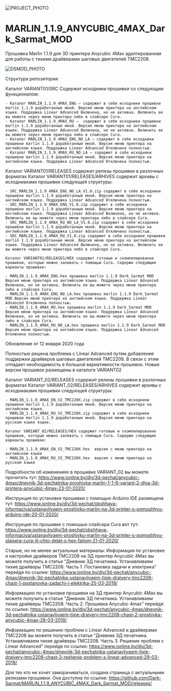 ![PROJECT_PHOTO](https://www.ionline.by/promo/logo/git-logo.png)

# MARLIN_1.1.9_ANYCUBIC_4MAX_Dark_Sarmat_MOD
Прошивка Marlin 1.1.9 для 3D принтера Anycubic 4Max адаптированная для работы с тихими драйверами шаговых двигателей TMC2208. 

![DSMOD_PHOTO](https://static.ionline.by/2019/03/IONLINE.BY-4MAX-INSTALL-TMC2208_PART3-0010-640x480.jpg)

Структура репозитория:

Каталог VARIANT01/SRC Содержит исходники прошивки со следующим функционалом:

	- Каталог MARLIN_1.1.9_4MAX_ENG — содержит в себе исходники прошивки marlin 1.1.9 доработанные мной. Версия меню принтера на английском языке. Поддержка Linear Advanced Включена, но не активна. Включить ее вы можете через меню принтера либо в слайсере Cura.
	- Каталог MARLIN_1.1.9_4MAX_RU —  содержит в себе исходники прошивки marlin 1.1.9 доработанные мной. Версия меню принтера на английском языке. Поддержка Linear Advanced Включена, но не активна. Включить ее вы можете через меню принтера либо в слайсере Cura.
	- Каталог MARLIN_1.1.9_4MAX_ENG_NO_LA — содержит в себе исходники прошивки marlin 1.1.9 доработанные мной. Версия меню принтера на английском языке. Поддержка Linear Advanced Отключена полностью.
	- Каталог MARLIN_1.1.9_4MAX_RU_NO_LA — содержит в себе исходники прошивки marlin 1.1.9 доработанные мной. Версия меню принтера на английском языке. Поддержка Linear Advanced Отключена полностью.
	
Каталог VARIANT01/RELEASES содержит релизы прошивки в разлочных форматах
	Каталог VARIANT01/RELEASES/ARHIVES содержит архивы с исходниаками прошивки следующей структуры:
	
	- SRC_MARLIN_1.1.9_4MAX_ENG_NO_LA_V1.0.zip содержит в себе исходники прошивки marlin 1.1.9 доработанные мной. Версия меню принтера на английском языке. Поддержка Linear Advanced Отключена полностью.
	- SRC_MARLIN_1.1.9_4MAX_ENG_V1.0.zip содержит в себе исходники прошивки marlin 1.1.9 доработанные мной. Версия меню принтера на английском языке. Поддержка Linear Advanced Включена, но не активна. Включить ее вы можете через меню принтера либо в слайсере Cura.
	- SRC_MARLIN_1.1.9_4MAX_RU_NO_LA_V1.0.zip содержит в себе исходники прошивки marlin 1.1.9 доработанные мной. Версия меню принтера на английском языке. Поддержка Linear Advanced Отключена полностью.
	- SRC_MARLIN_1.1.9_4MAX_RU_V1.0.zip содержит в себе исходники прошивки marlin 1.1.9 доработанные мной. Версия меню принтера на английском языке. Поддержка Linear Advanced Включена, но не активна. Включить ее вы можете через меню принтера либо в слайсере Cura.

	Каталог VARIANT01/RELEASES/HEX содержит готовые и скомпилированне прошивки, которые можно заливать с помощью Cura. Содержи следующие варианты прошивки:
	
	- MARLIN_1.1.9_4MAX_ENG.hex прошивка marlin 1.1.9 Dark_Sarmat MOD Версия меню принтера на английском языке. Поддержка Linear Advanced Включена, но не активна. Включить ее вы можете через меню принтера либо в слайсере Cura.
	- MARLIN_1.1.9_4MAX_ENG_NO_LA.hex прошивка marlin 1.1.9 Dark_Sarmat MOD Версия меню принтера на английском языке. Поддержка Linear Advanced Отключена полностью.
	- MARLIN_1.1.9_4MAX_RU.hex прошивка marlin 1.1.9 Dark_Sarmat MOD Версия меню принтера на английском языке. Поддержка Linear Advanced Включена, но не активна. Включить ее вы можете через меню принтера либо в слайсере Cura.
	- MARLIN_1.1.9_4MAX_RU_NO_LA.hex прошивка marlin 1.1.9 Dark_Sarmat MOD Версия меню принтера на английском языке. Поддержка Linear Advanced Отключена полностью.
	
Обновление от 12 января 2020 года

Полностью решена проблема с Linear Advanced путем добавления поддержки драйверов шаговых двигателей TMC2209. В связи с этим отпадает необходимость в большой вариативности прошивок. Новые версии прошивок размещены в каталоге VARIANT02

Каталог VARIANT_02/RELEASES содержит релизы прошивки в разлочных форматах
	Каталог VARIANT_02/RELEASES/ARHIVES содержит архивы с исходниаками прошивки следующей структуры:
	
	- MARLIN_1.1.9_4MAX_EN_V2_TMC220X.zip содержит в себе исходники прошивки marlin 1.1.9 доработанные мной. Версия меню принтера на английском языке. 
	- MARLIN_1.1.9_4MAX_RU_V2_TMC220X.zip содержит в себе исходники прошивки marlin 1.1.9 доработанные мной. Версия меню принтера на русском языке языке.
	
	Каталог VARIANT_02/RELEASES/HEX содержит готовые и скомпилированне прошивки, которые можно заливать с помощью Cura. Содержи следующие варианты прошивки:
	
	- MARLIN_1.1.9_4MAX_EN_V2_TMC220X.hex  версия с меню принтера на английском языке
	- MARLIN_1.1.9_4MAX_RU_V2_TMC220X.hex  версия с меню принтера на русском языке
	
Подробности об изменениях в прошивке VARIANT_02 вы можете прочитать тут: https://www.ionline.by/diy/3d-pechat/anycubic-4max/dnevnik-3d-pechatnika-proshivka-marlin-1-1-9-variant-2-dlya-3d-printera-anycubic-4max-23-01-2020/

Инструкция по установке прошивки с помощью Arduino IDE размещена тут: https://www.ionline.by/diy/3d-pechat/obshhaya-informaciya/ustanavlivaem-proshivku-marlin-na-3d-printer-s-pomoshhyu-arduino-ide-20-01-2020/

Инструкция по прошивке с помошью слайсера Cura вот тут:
https://www.ionline.by/diy/3d-pechat/obshhaya-informaciya/ustanavlivaem-proshivku-marlin-na-3d-printer-s-pomoshhyu-slajsera-cura-ili-chto-delat-s-hex-fajlom-21-01-2020/


Старые, но не менее актуальные материалы:
Информация по установке и настройке драйверов TMC2208 на 3Д принтер Anycubic 4Max вы можете получить в статье "Дневник 3Д печатника. Устанавливаем тихие драйверы TMC2208. Часть 1. Постановка задачи и электрика" перейдя по ссылке: https://www.ionline.by/diy/3d-pechat/anycubic-4max/dnevnik-3d-pechatnika-ustanavlivaem-tixie-drajvery-tmc2208-chast-1-postanovka-zadachi-i-elektrika-25-03-2019/

Информацию по установке прошивки на 3Д принтер Anycubic 4Max вы можете получить в статье "Дневник 3Д печатника. Устанавливаем тихие драйверы TMC2208. Часть 2. Прошивка Anycubic 4max" перейдя по ссылке: https://www.ionline.by/diy/3d-pechat/anycubic-4max/dnevnik-3d-pechatnika-ustanavlivaem-tixie-drajvery-tmc2208-chast-2-proshivka-anycubic-4max-28-03-2019/

Информацию по решению проблем с Linear Advanced и драйверами TMC2208 вы можете получить в статье "Дневник 3Д печатника. Устанавливаем тихие драйверы TMC2208. Часть 3. Решение проблем с Linear Advanced" перейдя по ссылке: https://www.ionline.by/diy/3d-pechat/anycubic-4max/dnevnik-3d-pechatnika-ustanavlivaem-tixie-drajvery-tmc2208-chast-3-reshenie-problem-s-linear-advanced-29-03-2019/

Для тех кто не хочет заморачиваться, создана страница с актуальными релизами прошивки. Она доступна по ссылке: https://github.com/Dark-Sarmat/MARLIN_1.1.9_ANYCUBIC_4MAX_Dark_Sarmat_MOD/releases/
